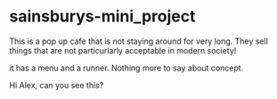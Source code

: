 # sainsburys-mini_project
This is a pop up cafe that is not staying around for very long. They sell things that are not particurlarly acceptable in modern society!

it has a menu and a runner. Nothing more to say about concept.

Hi Alex, can you see this?
